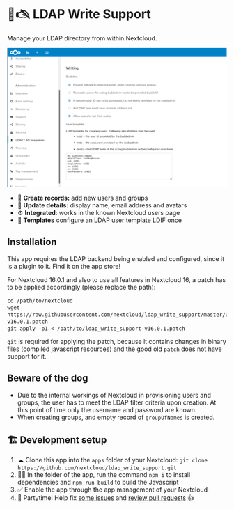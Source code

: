 # 👥🖎 LDAP Write Support

Manage your LDAP directory from within Nextcloud.

![](img/screenshots/settings.png)

* 📇 **Create records:** add new users and groups
* 📛 **Update details:** display name, email address and avatars
* ⚙️ **Integrated**: works in the known Nextcloud users page
* 📜 **Templates** configure an LDAP user template LDIF once

## Installation

This app requires the LDAP backend being enabled and configured, since it is a plugin to it. Find it on the app store!

For Nextcloud 16.0.1 and also to use all features in Nextcloud 16, a patch has to be applied accordingly (please replace the path):

```
cd /path/to/nextcloud
wget https://raw.githubusercontent.com/nextcloud/ldap_write_support/master/utilities/ldap_write_support-v16.0.1.patch
git apply -p1 < /path/to/ldap_write_support-v16.0.1.patch
```

`git` is required for applying the patch, because it contains changes in binary files (compiled javascript resources) and the good old `patch`  does not have support for it.

## Beware of the dog

* Due to the internal workings of Nextcloud in provisioning users and groups, the user has to meet the LDAP filter criteria upon creation. At this point of time only the username and password are known.
* When creating groups, and empty record of `groupOfNames` is created.

## 🏗 Development setup

1. ☁ Clone this app into the `apps` folder of your Nextcloud: `git clone https://github.com/nextcloud/ldap_write_support.git`
2. 👩‍💻 In the folder of the app, run the command `npm i` to install dependencies and `npm run build` to build the Javascript
3. ✅ Enable the app through the app management of your Nextcloud
4. 🎉 Partytime! Help fix [some issues](https://github.com/nextcloud/ldap_write_support/issues) and [review pull requests](https://github.com/nextcloud/ldap_write_support/pulls) 👍
